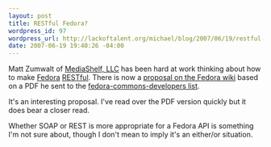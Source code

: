 ```yaml
--- 
layout: post
title: RESTful Fedora?
wordpress_id: 97
wordpress_url: http://lackoftalent.org/michael/blog/2007/06/19/restful-fedora/
date: 2007-06-19 19:40:26 -04:00
---
```

Matt Zumwalt of <a href="http://yourmediashelf.com/" target="_blank">MediaShelf, LLC</a> has been hard at work thinking about how to make <a href="http://fedora.info/" target="_blank">Fedora</a> <a href="http://en.wikipedia.org/wiki/Representational_State_Transfer" target="_blank">RESTful</a>.  There is now a <a href="http://www.fedora.info/wiki/index.php/RESTful_Fedora_Proposal" target="_blank">proposal on the Fedora wiki</a> based on a PDF he sent to the <a href="http://sourceforge.net/mailarchive/forum.php?forum_name=fedora-commons-developers" target="_blank">fedora-commons-developers list</a>.

It's an interesting proposal.  I've read over the PDF version quickly but it does bear a closer read.  

Whether SOAP or REST is more appropriate for a Fedora API is something I'm not sure about, though I don't mean to imply it's an either/or situation.
